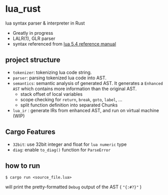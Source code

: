 # lua_rust
lua syntax parser & interpreter in Rust

 - Greatly in progress
 - LALR(1), GLR parser
 - syntax referenced from [lua 5.4 reference manual](https://www.lua.org/manual/5.4/manual.html)

## project structure
 - `tokenizer`: tokenizing lua code string.
 - `parser`: parsing tokenized lua code into AST.
 - `semantics`: semantic analysis of generated AST. It generates a `Enhanced AST` which contains more information than the original AST.
      - stack offset of local variables
      - scope checking for `return`, `break`, `goto`, `label`, ...
      - split function definition into separated Chunks
 - `lua_ir` : generate IRs from enhanced AST, and run on virtual machine (WIP)

## Cargo Features
 - `32bit`: use 32bit integer and float for `lua numeric` type
 - `diag`: enable `to_diag()` function for `ParseError`


## how to run
```
$ cargo run <source_file.lua>
```

will print the pretty-formatted `Debug` output of the AST ( `"{:#?}"` )